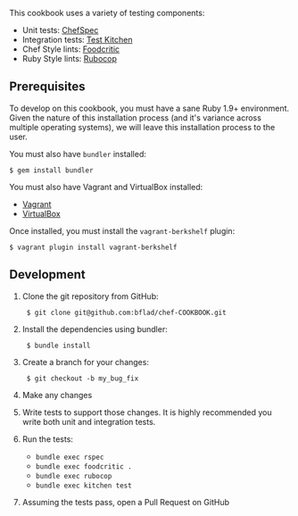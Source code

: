 This cookbook uses a variety of testing components:

- Unit tests: [ChefSpec](https://github.com/acrmp/chefspec)
- Integration tests: [Test Kitchen](https://github.com/opscode/test-kitchen)
- Chef Style lints: [Foodcritic](https://github.com/acrmp/foodcritic)
- Ruby Style lints: [Rubocop](https://github.com/bbatsov/rubocop)

Prerequisites
-------------
To develop on this cookbook, you must have a sane Ruby 1.9+ environment. Given the nature of this installation process (and it's variance across multiple operating systems), we will leave this installation process to the user.

You must also have `bundler` installed:

    $ gem install bundler

You must also have Vagrant and VirtualBox installed:

- [Vagrant](https://vagrantup.com)
- [VirtualBox](https://virtualbox.org)

Once installed, you must install the `vagrant-berkshelf` plugin:

    $ vagrant plugin install vagrant-berkshelf

Development
-----------
1. Clone the git repository from GitHub:

        $ git clone git@github.com:bflad/chef-COOKBOOK.git

2. Install the dependencies using bundler:

        $ bundle install

3. Create a branch for your changes:

        $ git checkout -b my_bug_fix

4. Make any changes
5. Write tests to support those changes. It is highly recommended you write both unit and integration tests.
6. Run the tests:
    - `bundle exec rspec`
    - `bundle exec foodcritic .`
    - `bundle exec rubocop`
    - `bundle exec kitchen test`

7. Assuming the tests pass, open a Pull Request on GitHub
